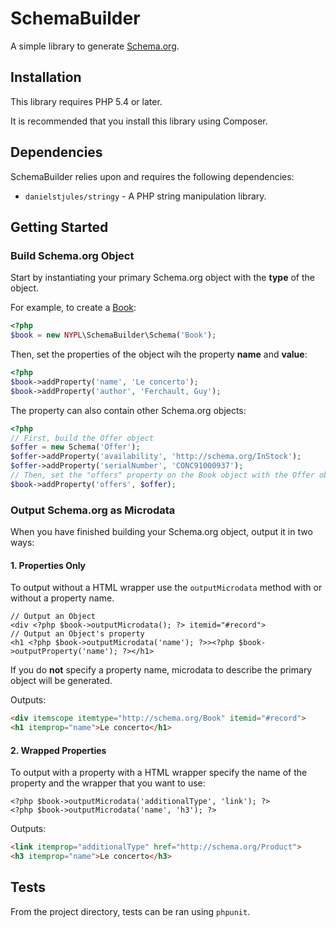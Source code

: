 # SchemaBuilder

A simple library to generate [Schema.org](http://schema.org).

## Installation

This library requires PHP 5.4 or later.

It is recommended that you install this library using Composer.

## Dependencies

SchemaBuilder relies upon and requires the following dependencies:

* `danielstjules/stringy` - A PHP string manipulation library.

## Getting Started

### Build Schema.org Object

Start by instantiating your primary Schema.org object with the **type** of the object.

For example, to create a [Book](http://schema.org/Book):

```php
<?php
$book = new NYPL\SchemaBuilder\Schema('Book');
```

Then, set the properties of the object wih the property **name** and **value**:

```php
<?php
$book->addProperty('name', 'Le concerto');
$book->addProperty('author', 'Ferchault, Guy');
```

The property can also contain other Schema.org objects:

```php
<?php
// First, build the Offer object
$offer = new Schema('Offer');
$offer->addProperty('availability', 'http://schema.org/InStock');
$offer->addProperty('serialNumber', 'CONC91000937');
// Then, set the "offers" property on the Book object with the Offer object
$book->addProperty('offers', $offer);
```

### Output Schema.org as Microdata

When you have finished building your Schema.org object, output it in two ways:

#### 1. Properties Only

To output without a HTML wrapper use the `outputMicrodata` method with or without a property name.

```
// Output an Object
<div <?php $book->outputMicrodata(); ?> itemid="#record">
// Output an Object's property
<h1 <?php $book->outputMicrodata('name'); ?>><?php $book->outputProperty('name'); ?></h1>
```

If you do **not** specify a property name, microdata to describe the primary object will be generated.

Outputs:

```html
<div itemscope itemtype="http://schema.org/Book" itemid="#record">
<h1 itemprop="name">Le concerto</h1>
```

#### 2. Wrapped Properties

To output with a property with a HTML wrapper specify the name of the property and the wrapper that you want to use:

```
<?php $book->outputMicrodata('additionalType', 'link'); ?>
<?php $book->outputMicrodata('name', 'h3'); ?>
```

Outputs:

```html
<link itemprop="additionalType" href="http://schema.org/Product">
<h3 itemprop="name">Le concerto</h3>
```

## Tests

From the project directory, tests can be ran using `phpunit`.
